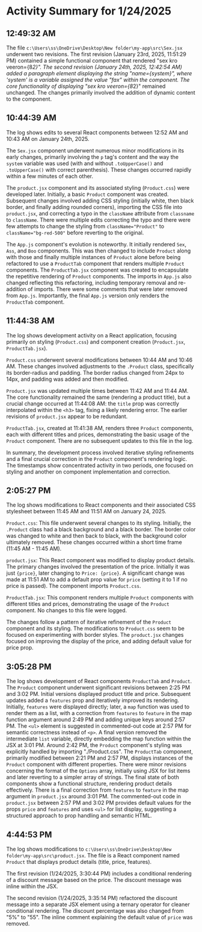 # Activity Summary for 1/24/2025

## 12:49:32 AM
The file `c:\Users\ss\OneDrive\Desktop\New folder\my-app\src\Sex.jsx` underwent two revisions.  The first revision (January 23rd, 2025, 11:51:29 PM) contained a simple functional component that rendered "sex kro veeron={8*2}". The second revision (January 24th, 2025, 12:42:54 AM) added a paragraph element displaying the string "name={system}", where 'system' is a variable assigned the value "fax" within the component.  The core functionality of displaying "sex kro veeron={8*2}" remained unchanged.  The changes primarily involved the addition of dynamic content to the component.


## 10:44:39 AM
The log shows edits to several React components between 12:52 AM and 10:43 AM on January 24th, 2025.

The `Sex.jsx` component underwent numerous minor modifications in its early changes, primarily involving the `p` tag's content and the way the `system` variable was used (with and without `.toUpperCase()` and `.toUpperCase()` with correct parenthesis). These changes occurred rapidly within a few minutes of each other.

The `product.jsx` component and its associated styling (`Product.css`) were developed later. Initially, a basic `Product` component was created.  Subsequent changes involved adding CSS styling (initially white, then black border, and finally adding rounded corners), importing the CSS file into `product.jsx`, and correcting a typo in the `className` attribute from `classname` to `className`. There were multiple edits correcting the typo and there were few attempts to change the styling from `className="Product"` to `className="bg-red-500"` before reverting to the original.

The `App.js` component's evolution is noteworthy. It initially rendered `Sex`, `Ass`, and `Boo` components. This was then changed to include `Product` along with those and finally multiple instances of `Product` alone before being refactored to use a `ProductTab` component that renders multiple `Product` components.  The `ProductTab.jsx` component was created to encapsulate the repetitive rendering of `Product` components. The imports in `App.js` also changed reflecting this refactoring, including temporary removal and re-addition of imports.  There were some comments that were later removed from `App.js`.  Importantly, the final `App.js` version only renders the `ProductTab` component.


## 11:44:38 AM
The log shows development activity on a React application, focusing primarily on styling (`Product.css`) and component creation (`Product.jsx`, `ProductTab.jsx`).

`Product.css` underwent several modifications between 10:44 AM and 10:46 AM.  These changes involved adjustments to the `.Product` class, specifically its border-radius and padding. The border radius changed from 24px to 14px, and padding was added and then modified.

`Product.jsx` was updated multiple times between 11:42 AM and 11:44 AM. The core functionality remained the same (rendering a product title), but a crucial change occurred at 11:44:08 AM: the `title` prop was correctly interpolated within the `<h3>` tag, fixing a likely rendering error.  The earlier revisions of `product.jsx` appear to be redundant.

`ProductTab.jsx`, created at 11:41:38 AM, renders three `Product` components, each with different titles and prices, demonstrating the basic usage of the `Product` component.  There are no subsequent updates to this file in the log.

In summary, the development process involved iterative styling refinements and a final crucial correction in the `Product` component's rendering logic.  The timestamps show concentrated activity in two periods, one focused on styling and another on component implementation and correction.


## 2:05:27 PM
The log shows modifications to React components and their associated CSS stylesheet between 11:45 AM and 11:51 AM on January 24, 2025.

`Product.css`: This file underwent several changes to its styling.  Initially, the `.Product` class had a black background and a black border. The border color was changed to white and then back to black, with the background color ultimately removed.  These changes occurred within a short time frame (11:45 AM - 11:45 AM).


`product.jsx`: This React component was modified to display product details.  The primary changes involved the presentation of the price. Initially it was just `{price}`, later changing to `Price: {price}`.  A significant change was made at 11:51 AM to add a default prop value for `price` (setting it to 1 if no price is passed).  The component imports `Product.css`.

`ProductTab.jsx`: This component renders multiple `Product` components with different titles and prices, demonstrating the usage of the `Product` component. No changes to this file were logged.

The changes follow a pattern of iterative refinement of the `Product` component and its styling.  The modifications to `Product.css` seem to be focused on experimenting with border styles. The `product.jsx` changes focused on improving the display of the price, and adding default value for price prop.


## 3:05:28 PM
The log shows development of React components `ProductTab` and `Product`.  The `Product` component underwent significant revisions between 2:25 PM and 3:02 PM. Initial versions displayed product title and price.  Subsequent updates added a `features` prop and iteratively improved its rendering.  Initially,  `features` were displayed directly; later, a `map` function was used to render them as a list, with a correction from `features` to `feature` in the map function argument around 2:49 PM and adding unique keys around 2:57 PM.  The  `<ul>` element is suggested in commented-out code at 2:57 PM for semantic correctness instead of `<p>`. A final version removed the intermediate `list` variable, directly embedding the map function within the JSX at 3:01 PM.  Around 2:42 PM, the `Product` component's styling was explicitly handled by importing "./Product.css". The `ProductTab` component, primarily modified between 2:21 PM and 2:57 PM, displays instances of the `Product` component with different properties.  There were minor revisions concerning the format of the `Options` array, initially using JSX for list items and later reverting to a simpler array of strings.  The final state of both components show a functional structure, rendering product details effectively.  There is a final correction from `features` to `feature` in the map argument in `product.jsx` around 3:01 PM.  The commented-out code in `product.jsx` between 2:57 PM and 3:02 PM provides default values for the props `price` and `features` and uses `<ul>` for list display, suggesting a structured approach to prop handling and semantic HTML.


## 4:44:53 PM
The log shows modifications to `c:\Users\ss\OneDrive\Desktop\New folder\my-app\src\product.jsx`.  The file is a React component named `Product` that displays product details (title, price, features).

The first revision (1/24/2025, 3:30:44 PM) includes a conditional rendering of a discount message based on the price.  The discount message was inline within the JSX.

The second revision (1/24/2025, 3:35:14 PM) refactored the discount message into a separate JSX element using a ternary operator for cleaner conditional rendering.  The discount percentage was also changed from "5%" to "55".  The inline comment explaining the default value of `price` was removed.
